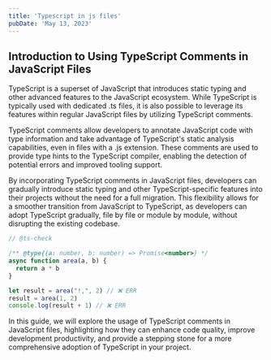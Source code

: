 ```yaml
---
title: 'Typescript in js files'
pubDate: 'May 13, 2023'
---
```

## Introduction to Using TypeScript Comments in JavaScript Files

TypeScript is a superset of JavaScript that introduces static typing and other advanced features to the JavaScript ecosystem. While TypeScript is typically used with dedicated .ts files, it is also possible to leverage its features within regular JavaScript files by utilizing TypeScript comments.

TypeScript comments allow developers to annotate JavaScript code with type information and take advantage of TypeScript's static analysis capabilities, even in files with a .js extension. These comments are used to provide type hints to the TypeScript compiler, enabling the detection of potential errors and improved tooling support.

By incorporating TypeScript comments in JavaScript files, developers can gradually introduce static typing and other TypeScript-specific features into their projects without the need for a full migration. This flexibility allows for a smoother transition from JavaScript to TypeScript, as developers can adopt TypeScript gradually, file by file or module by module, without disrupting the existing codebase.

```javascript
// @ts-check

/** @type{(a: number, b: number) => Promise<number>} */
async function area(a, b) {
  return a * b
}

let result = area("!,", 2) // ❌ ERR
result = area(1, 2)
console.log(result + 1) // ❌ ERR
```

In this guide, we will explore the usage of TypeScript comments in JavaScript files, highlighting how they can enhance code quality, improve development productivity, and provide a stepping stone for a more comprehensive adoption of TypeScript in your project.

